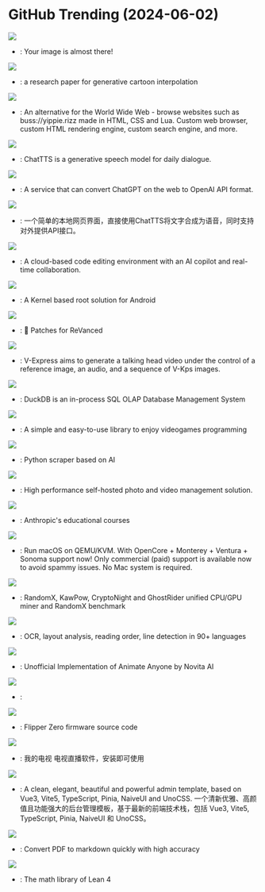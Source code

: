 # GitHub Trending (2024-06-02)

![](https://img.shields.io/badge/Python-New%20327-green?style=flat-square&logo=appveyor)
- [](https://github.comundefined): Your image is almost there!

![](https://img.shields.io/badge/Python-New%20532-green?style=flat-square&logo=appveyor)
- [](https://github.comundefined): a research paper for generative cartoon interpolation

![](https://img.shields.io/badge/Rust-New%20107-green?style=flat-square&logo=appveyor)
- [](https://github.comundefined): An alternative for the World Wide Web - browse websites such as buss://yippie.rizz made in HTML, CSS and Lua. Custom web browser, custom HTML rendering engine, custom search engine, and more.

![](https://img.shields.io/badge/Jupyter%20Notebook-New%202-green?style=flat-square&logo=appveyor)
- [](https://github.comundefined): ChatTTS is a generative speech model for daily dialogue.

![](https://img.shields.io/badge/Python-New%2098-green?style=flat-square&logo=appveyor)
- [](https://github.comundefined): A service that can convert ChatGPT on the web to OpenAI API format.

![](https://img.shields.io/badge/Python-New%20792-green?style=flat-square&logo=appveyor)
- [](https://github.comundefined): 一个简单的本地网页界面，直接使用ChatTTS将文字合成为语音，同时支持对外提供API接口。

![](https://img.shields.io/badge/TypeScript-New%20113-green?style=flat-square&logo=appveyor)
- [](https://github.comundefined): A cloud-based code editing environment with an AI copilot and real-time collaboration.

![](https://img.shields.io/badge/Kotlin-New%2029-green?style=flat-square&logo=appveyor)
- [](https://github.comundefined): A Kernel based root solution for Android

![](https://img.shields.io/badge/Kotlin-New%2080-green?style=flat-square&logo=appveyor)
- [](https://github.comundefined): 🧩 Patches for ReVanced

![](https://img.shields.io/badge/Python-New%20109-green?style=flat-square&logo=appveyor)
- [](https://github.comundefined): V-Express aims to generate a talking head video under the control of a reference image, an audio, and a sequence of V-Kps images.

![](https://img.shields.io/badge/C%2B%2B-New%20134-green?style=flat-square&logo=appveyor)
- [](https://github.comundefined): DuckDB is an in-process SQL OLAP Database Management System

![](https://img.shields.io/badge/C-New%2016-green?style=flat-square&logo=appveyor)
- [](https://github.comundefined): A simple and easy-to-use library to enjoy videogames programming

![](https://img.shields.io/badge/Python-New%2098-green?style=flat-square&logo=appveyor)
- [](https://github.comundefined): Python scraper based on AI

![](https://img.shields.io/badge/TypeScript-New%2057-green?style=flat-square&logo=appveyor)
- [](https://github.comundefined): High performance self-hosted photo and video management solution.

![](https://img.shields.io/badge/Jupyter%20Notebook-New%2043-green?style=flat-square&logo=appveyor)
- [](https://github.comundefined): Anthropic's educational courses

![](https://img.shields.io/badge/Python-New%2046-green?style=flat-square&logo=appveyor)
- [](https://github.comundefined): Run macOS on QEMU/KVM. With OpenCore + Monterey + Ventura + Sonoma support now! Only commercial (paid) support is available now to avoid spammy issues. No Mac system is required.

![](https://img.shields.io/badge/C-New%205-green?style=flat-square&logo=appveyor)
- [](https://github.comundefined): RandomX, KawPow, CryptoNight and GhostRider unified CPU/GPU miner and RandomX benchmark

![](https://img.shields.io/badge/Python-New%2078-green?style=flat-square&logo=appveyor)
- [](https://github.comundefined): OCR, layout analysis, reading order, line detection in 90+ languages

![](https://img.shields.io/badge/Python-New%20119-green?style=flat-square&logo=appveyor)
- [](https://github.comundefined): Unofficial Implementation of Animate Anyone by Novita AI

![](https://img.shields.io/badge/Go-New%2077-green?style=flat-square&logo=appveyor)
- [](https://github.comundefined): 

![](https://img.shields.io/badge/C-New%206-green?style=flat-square&logo=appveyor)
- [](https://github.comundefined): Flipper Zero firmware source code

![](https://img.shields.io/badge/C-New%2062-green?style=flat-square&logo=appveyor)
- [](https://github.comundefined): 我的电视 电视直播软件，安装即可使用

![](https://img.shields.io/badge/TypeScript-New%2098-green?style=flat-square&logo=appveyor)
- [](https://github.comundefined): A clean, elegant, beautiful and powerful admin template, based on Vue3, Vite5, TypeScript, Pinia, NaiveUI and UnoCSS. 一个清新优雅、高颜值且功能强大的后台管理模板，基于最新的前端技术栈，包括 Vue3, Vite5, TypeScript, Pinia, NaiveUI 和 UnoCSS。

![](https://img.shields.io/badge/Python-New%20163-green?style=flat-square&logo=appveyor)
- [](https://github.comundefined): Convert PDF to markdown quickly with high accuracy

![](https://img.shields.io/badge/Lean-New%2010-green?style=flat-square&logo=appveyor)
- [](https://github.comundefined): The math library of Lean 4

